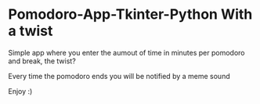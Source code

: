 # Pomodoro-App-Tkinter-Python With a twist

Simple app where you enter the aumout of time in minutes per pomodoro and break, the twist?

Every time the pomodoro ends you will be notified by a meme sound

Enjoy :)
